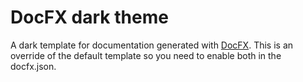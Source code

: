 # DocFX dark theme
A dark template for documentation generated with [DocFX](https://dotnet.github.io/docfx/).
This is an override of the default template so you need to enable both in the docfx.json.
